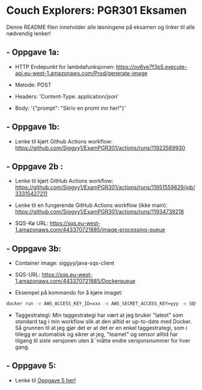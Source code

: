 # Couch Explorers: PGR301 Eksamen 

Denne README filen inneholder alle løsningene på eksamen og linker til alle nødvendig lenker!

## - Oppgave 1a:
- HTTP Endepunkt for lambdafunksjonen: https://oy6ye7f3p5.execute-api.eu-west-1.amazonaws.com/Prod/generate-image

- Metode: POST 

- Headers: 'Content-Type: application/json' 

- Body: '{"prompt": "Skriv en promt inn her!"}' 

## - Oppgave 1b:
- Lenke til kjørt Github Actions workflow: https://github.com/Siggyy1/ExamPGR301/actions/runs/11923589930  


## - Oppgave 2b :

- Lenke til kjørt GitHub Actions workflow: https://github.com/Siggyy1/ExamPGR301/actions/runs/11951559829/job/33315427211  

- Lenke til en fungerende GitHub Actions workflow (ikke main): https://github.com/Siggyy1/ExamPGR301/actions/runs/11934739218 

- SQS-Kø URL: https://sqs.eu-west-1.amazonaws.com/443370721885/image-processing-queue  

 

## - Oppgave 3b: 

- Container image: siggyy/java-sqs-client 

- SQS-URL: https://sqs.eu-west-1.amazonaws.com/443370721885/Dockerqueue  

- Eksempel på kommando for å kjøre imaget: 
```bash
docker run -e AWS_ACCESS_KEY_ID=xxx -e AWS_SECRET_ACCESS_KEY=yyy -e SQS_QUEUE_URL=https://sqs.eu-west-1.amazonaws.com/443370721885/Dockerqueue siggyy/java-sqs-client "Me at the beach!"
```

- Taggestrategi: Min taggestrategi har vært at jeg bruker "latest" som standard tag i min workflow slik at den alltid er up-to-date med Docker. Så grunnen til at jeg gjør det er at det er en enkel taggestrategi, som i tillegg er automatisk og sikrer at jeg, "teamet" og sensor alltid har tilgang til siste versjonen uten å¨måtte endre versjonsnummer for hver gang. 

## - Oppgave 5:
- Lenke til [Oppgave 5 her!](Oppgave5.md)